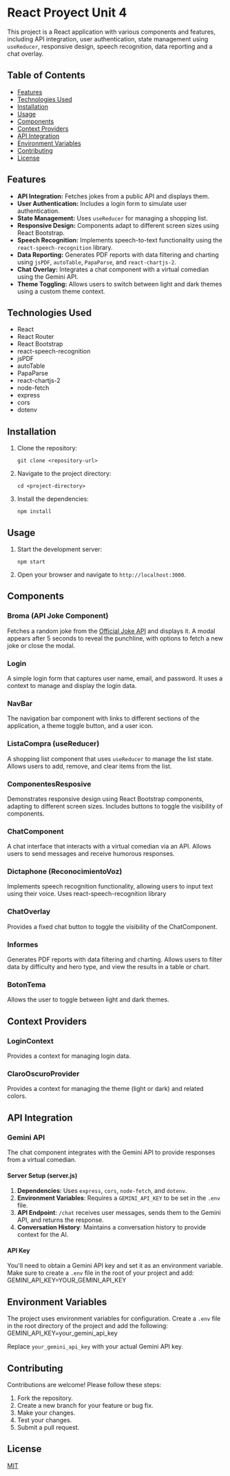 # React Proyect Unit 4

This project is a React application with various components and features, including API integration, user authentication, state management using `useReducer`, responsive design, speech recognition, data reporting and a chat overlay.


## Table of Contents
- [Features](#features)
- [Technologies Used](#technologies-used)
- [Installation](#installation)
- [Usage](#usage)
- [Components](#components)
- [Context Providers](#context-providers)
- [API Integration](#api-integration)
- [Environment Variables](#environment-variables)
- [Contributing](#contributing)
- [License](#license)

## Features
- **API Integration:** Fetches jokes from a public API and displays them.
- **User Authentication:** Includes a login form to simulate user authentication.
- **State Management:** Uses `useReducer` for managing a shopping list.
- **Responsive Design:** Components adapt to different screen sizes using React Bootstrap.
- **Speech Recognition:** Implements speech-to-text functionality using the `react-speech-recognition` library.
- **Data Reporting:** Generates PDF reports with data filtering and charting using `jsPDF`, `autoTable`, `PapaParse`, and `react-chartjs-2`.
- **Chat Overlay:** Integrates a chat component with a virtual comedian using the Gemini API.
- **Theme Toggling:**  Allows users to switch between light and dark themes using a custom theme context.

## Technologies Used
- React
- React Router
- React Bootstrap
- react-speech-recognition
- jsPDF
- autoTable
- PapaParse
- react-chartjs-2
- node-fetch
- express
- cors
- dotenv

## Installation
1.  Clone the repository:

    ```
    git clone <repository-url>
    ```

2.  Navigate to the project directory:

    ```
    cd <project-directory>
    ```

3.  Install the dependencies:

    ```
    npm install
    ```

## Usage
1.  Start the development server:

    ```
    npm start
    ```

2.  Open your browser and navigate to `http://localhost:3000`.

## Components
### Broma (API Joke Component)
Fetches a random joke from the [Official Joke API](https://official-joke-api.appspot.com/) and displays it.  A modal appears after 5 seconds to reveal the punchline, with options to fetch a new joke or close the modal.

### Login
A simple login form that captures user name, email, and password. It uses a context to manage and display the login data.

### NavBar
The navigation bar component with links to different sections of the application, a theme toggle button, and a user icon.

### ListaCompra (useReducer)
A shopping list component that uses `useReducer` to manage the list state.  Allows users to add, remove, and clear items from the list.

### ComponentesResposive
Demonstrates responsive design using React Bootstrap components, adapting to different screen sizes.  Includes buttons to toggle the visibility of components.

### ChatComponent
A chat interface that interacts with a virtual comedian via an API.  Allows users to send messages and receive humorous responses.

### Dictaphone (ReconocimientoVoz)
Implements speech recognition functionality, allowing users to input text using their voice. Uses react-speech-recognition library

### ChatOverlay
Provides a fixed chat button to toggle the visibility of the ChatComponent.

### Informes
Generates PDF reports with data filtering and charting.  Allows users to filter data by difficulty and hero type, and view the results in a table or chart.

### BotonTema
Allows the user to toggle between light and dark themes.

## Context Providers
### LoginContext
Provides a context for managing login data.

### ClaroOscuroProvider
Provides a context for managing the theme (light or dark) and related colors.

## API Integration
### Gemini API
The chat component integrates with the Gemini API to provide responses from a virtual comedian.

#### Server Setup (server.js)
1.  **Dependencies**: Uses `express`, `cors`, `node-fetch`, and `dotenv`.
2.  **Environment Variables**: Requires a `GEMINI_API_KEY` to be set in the `.env` file.
3.  **API Endpoint**: `/chat` receives user messages, sends them to the Gemini API, and returns the response.
4.  **Conversation History**: Maintains a conversation history to provide context for the AI.

#### API Key
You'll need to obtain a Gemini API key and set it as an environment variable.  Make sure to create a `.env` file in the root of your project and add:
GEMINI_API_KEY=YOUR_GEMINI_API_KEY

## Environment Variables
The project uses environment variables for configuration. Create a `.env` file in the root directory of the project and add the following:
GEMINI_API_KEY=your_gemini_api_key

Replace `your_gemini_api_key` with your actual Gemini API key.

## Contributing
Contributions are welcome! Please follow these steps:
1.  Fork the repository.
2.  Create a new branch for your feature or bug fix.
3.  Make your changes.
4.  Test your changes.
5.  Submit a pull request.

## License
[MIT](LICENSE)
